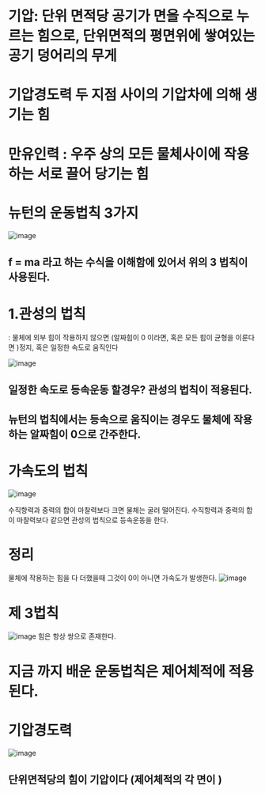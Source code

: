 # 기압: 단위 면적당 공기가 면을 수직으로 누르는 힘으로, 단위면적의 평면위에 쌓여있는 공기 덩어리의 무게

# 기압경도력 두 지점 사이의 기압차에 의해 생기는 힘

# 만유인력 :  우주 상의 모든 물체사이에 작용하는 서로 끌어 당기는 힘

 # 뉴턴의 운동법칙 3가지
 ![image](https://user-images.githubusercontent.com/73323188/126995613-e6932a90-a62b-4f03-aaf4-7baa11278fb4.png)

## f = ma 라고 하는 수식을 이해함에 있어서 위의 3 법칙이 사용된다.


# 1.관성의 법칙 
: 물체에 외부 힘이 작용하지 않으면 (알짜힘이 0 이라면, 혹은 모든 힘이 균형을 이룬다면 )정지, 혹은 일정한 속도로 움직인다

![image](https://user-images.githubusercontent.com/73323188/126996161-77a54b0a-039b-4734-a865-661b2bdff45c.png)

## 일정한 속도로 등속운동 할경우? 관성의 법칙이 적용된다.
## 뉴턴의 법칙에서는 등속으로 움직이는 경우도 물체에 작용하는 알짜힘이 0으로 간주한다.

# 가속도의 법칙 
![image](https://user-images.githubusercontent.com/73323188/126998683-f3b74af8-554a-41ff-b22d-f4bddf9dc4b1.png)

수직항력과 중력의 합이 마찰력보다 크면 물체는 굴러 떨어진다.
수직항력과 중력의 합이 마찰력보다 같으면 관성의 법칙으로 등속운동을 한다.


# 정리

물체에 작용하는 힘을 다 더했을때 그것이 0이 아니면 가속도가 발생한다.
![image](https://user-images.githubusercontent.com/73323188/126999132-6555102b-4722-4949-817b-f88d5a388ed2.png)

# 제 3법칙 
![image](https://user-images.githubusercontent.com/73323188/126999399-4dea9eb4-b923-4b95-9bcd-4e0c8d073123.png)
힘은 항상 쌍으로 존재한다.

 # 지금 까지 배운 운동법칙은 제어체적에 적용된다.
 
 # 기압경도력
 ![image](https://user-images.githubusercontent.com/73323188/127000139-f7b0f007-d978-4701-bdc1-5ebd29d3638e.png)

 ## 단위면적당의 힘이 기압이다  (제어체적의 각 면이 )
